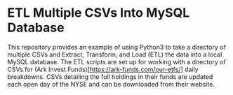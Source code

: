# ETL Multiple CSVs Into MySQL Database
This repository provides an example of using Python3 to take a directory of multiple CSVs and
Extract, Transform, and Load (ETL) the data into a local MySQL database. The ETL scripts are 
set up for working with a directory of CSVs for (Ark Invest Funds)[https://ark-funds.com/our-etfs/] 
daily breakdowns. CSVs detailing the full holdings in their funds are updated each open day of the 
NYSE and can be downloaded from their website.

